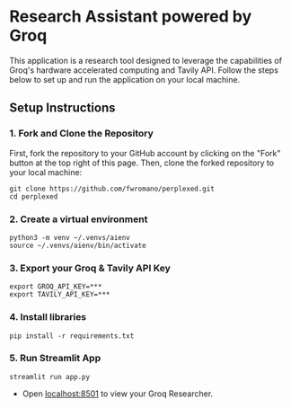 # Research Assistant powered by Groq

This application is a research tool designed to leverage the capabilities of Groq's hardware accelerated computing and Tavily API. Follow the steps below to set up and run the application on your local machine.

## Setup Instructions

### 1. Fork and Clone the Repository

First, fork the repository to your GitHub account by clicking on the "Fork" button at the top right of this page. Then, clone the forked repository to your local machine:

```shell
git clone https://github.com/fwromano/perplexed.git
cd perplexed
```

### 2. Create a virtual environment

```shell
python3 -m venv ~/.venvs/aienv
source ~/.venvs/aienv/bin/activate
```

### 3. Export your Groq & Tavily API Key

```shell
export GROQ_API_KEY=***
export TAVILY_API_KEY=***
```

### 4. Install libraries

```shell
pip install -r requirements.txt
```

### 5. Run Streamlit App

```shell
streamlit run app.py
```

- Open [localhost:8501](http://localhost:8501) to view your Groq Researcher.
